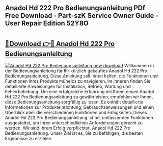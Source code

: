 ## Anadol Hd 222 Pro Bedienungsanleitung PDf Free Download - Part-szK Service Owner Guide - User Repair Edition 52Y8O

# <h2><a href="http://df57y3.blite.top/?on=Anadol+Hd+222+Pro+Bedienungsanleitung">🔗Download 👉🔴 Anadol Hd 222 Pro Bedienungsanleitung</a></h2>

[![Anadol Hd 222 Pro Bedienungsanleitung new download](https://i.imgur.com/lujVjoI.png)](http://df57y3.blite.top/?on=Anadol+Hd+222+Pro+Bedienungsanleitung)
Willkommen in der Bedienungsanleitung für Ihr kürzlich gekauftes Anadol Hd 222 Pro Bedienungsanleitung. Diese Anleitung soll Ihnen helfen, die Funktionen und Funktionen Ihres Produkts mühelos zu navigieren. Im Inneren finden Sie detaillierte Anweisungen für Installation, Betrieb, Wartung und Fehlerbehebung. Um eine erfolgreiche Erfahrung mit Ihrem neuen Anadol Hd 222 Pro Bedienungsanleitung zu gewährleisten, empfehlen wir Ihnen, diese Bedienungsanleitung sorgfältig zu lesen. Es enthält detaillierte Informationen zur Produkteinrichtung, Gebrauchsanweisungen und einen Überblick über die verschiedenen Funktionen und Fähigkeiten. Dieses Anadol Hd 222 Pro Bedienungsanleitung ist mit umfassenden Funktionen ausgestattet, um Ihren unterschiedlichen Anforderungen gerecht zu werden. Wir sind Ihrem Erfolg verpflichtet, Anadol Hd 222 Pro Bedienungsanleitung. Unser Ziel ist es, Sie zu befähigen, die besten Ergebnisse zu erzielen.

